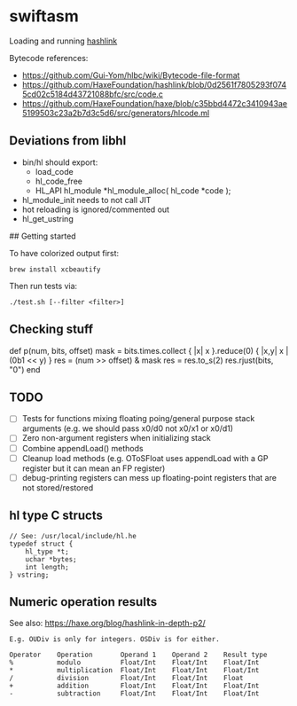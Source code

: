 # swiftasm

Loading and running [hashlink](https://github.com/HaxeFoundation/hashlink) 

Bytecode references:
- <https://github.com/Gui-Yom/hlbc/wiki/Bytecode-file-format>
- <https://github.com/HaxeFoundation/hashlink/blob/0d2561f7805293f0745cd02c5184d43721088bfc/src/code.c>
- <https://github.com/HaxeFoundation/haxe/blob/c35bbd4472c3410943ae5199503c23a2b7d3c5d6/src/generators/hlcode.ml>

## Deviations from libhl

- bin/hl should export:
  - load_code
  - hl_code_free
  - HL_API hl_module *hl_module_alloc( hl_code *code );
- hl_module_init needs to not call JIT 
- hot reloading is ignored/commented out
- hl_get_ustring

## Getting started

To have colorized output first:

    brew install xcbeautify

Then run tests via:

    ./test.sh [--filter <filter>]

## Checking stuff

def p(num, bits, offset)
    mask = bits.times.collect { |x| x }.reduce(0) { |x,y| x | (0b1 << y) }
    res = (num >> offset) & mask
    res = res.to_s(2)
    res.rjust(bits, "0")
end

## TODO

- [ ] Tests for functions mixing floating poing/general purpose stack arguments (e.g. we should pass x0/d0 not x0/x1 or x0/d1)
- [ ] Zero non-argument registers when initializing stack
- [ ] Combine appendLoad() methods
- [ ] Cleanup load methods (e.g. OToSFloat uses appendLoad with a GP register but it can mean an FP register)
- [ ] debug-printing registers can mess up floating-point registers that are not stored/restored

## hl type C structs

    // See: /usr/local/include/hl.he
    typedef struct {
        hl_type *t;
        uchar *bytes;
        int length;
    } vstring;
    
    
## Numeric operation results

See also: https://haxe.org/blog/hashlink-in-depth-p2/

    E.g. OUDiv is only for integers. OSDiv is for either.

    Operator    Operation       Operand 1    Operand 2    Result type
    %           modulo          Float/Int    Float/Int    Float/Int
    *           multiplication  Float/Int    Float/Int    Float/Int
    /           division        Float/Int    Float/Int    Float
    +           addition        Float/Int    Float/Int    Float/Int
    -           subtraction     Float/Int    Float/Int    Float/Int
    
